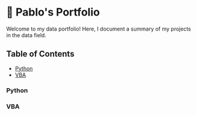 # 💼 Pablo's Portfolio
Welcome to my data portfolio! Here, I document a summary of my projects in the data field.


## Table of Contents
- [Python](#python)
- [VBA](#VBA)

### Python

### VBA
